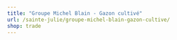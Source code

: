 ```yaml
---
title: "Groupe Michel Blain - Gazon cultivé"
url: /sainte-julie/groupe-michel-blain-gazon-cultive/
shop: trade
---
```

